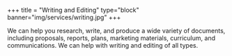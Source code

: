 +++
title = "Writing and Editing"
type="block"
banner="img/services/writing.jpg"
+++

We can help you research, write, and produce a wide variety of documents, including proposals, reports, plans, marketing materials, curriculum, and communications. We can help with writing and editing of all types.

